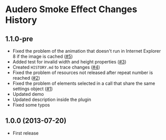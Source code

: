 # Audero Smoke Effect Changes History #

## 1.1.0-pre ##

* Fixed the problem of the animation that doesn't run in Internet Explorer 8 if the image is cached ([#5](https://github.com/AurelioDeRosa/Audero-Smoke-Effect/issues/5))
* Added test for invalid width and height properties ([#3](https://github.com/AurelioDeRosa/Audero-Smoke-Effect/issues/3))
* Created `HISTORY.md` to trace changes ([#4](https://github.com/AurelioDeRosa/Audero-Smoke-Effect/issues/4))
* Fixed the problem of resources not released after repeat number is reached ([#2](https://github.com/AurelioDeRosa/Audero-Smoke-Effect/issues/2))
* Fixed the problem of elements selected in a call that share the same settings object ([#1](https://github.com/AurelioDeRosa/Audero-Smoke-Effect/issues/1))
* Updated demo
* Updated description inside the plugin
* Fixed some typos

## 1.0.0 (2013-07-20) ##

* First release
